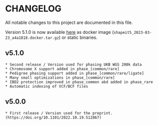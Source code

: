 # CHANGELOG

All notable changes to this project are documented in this file.

Version 5.1.0 is now available [here](https://github.com/odelaneau/shapeit5/releases) as docker image (`shapeit5_2023-03-23_a4a1818.docker.tar.gz`) or static binaries. 


## v5.1.0
	* Second release / Version used for phasing UKB WGS 200k data
	* Chromosome X support added in phase_[common/rare]
	* Pedigree phasing support added in phase_[common/rare/ligate]
	* Many small optimizations in phase_[common/rare]
	* IBD2 protection improved in phase_common abd added in phase_rare
	* Automatic indexing of VCF/BCF files	

## v5.0.0
	* First release / Version used for the preprint. (https://doi.org/10.1101/2022.10.19.512867)
	